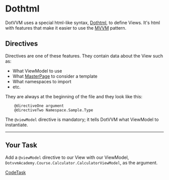# Dothtml

DotVVM uses a special html-like syntax, [Dothtml], to define Views. It's html with features that make it easier to use the [MVVM] pattern.

## Directives

Directives are one of these features. They contain data about the View such as:

- What ViewModel to use
- What [MasterPage] to consider a template
- What namespaces to import
- etc.

They are always at the beginning of the file and they look like this:

```dothtml
    @directiveOne argument
    @directiveTwo Namespace.Sample.Type
```

The `@viewModel` directive is mandatory; it tells DotVVM what ViewModel to instantiate.

---

## Your Task

Add a `@viewModel` directive to our View with our ViewModel, `DotvvmAcademy.Course.Calculator.CalculatorViewModel`, as the argument.

[dothtml]: https://www.dotvvm.com/docs/tutorials/basics-first-page
[masterpage]: https://www.dotvvm.com/docs/tutorials/basics-master-pages
[mvvm]: https://en.wikipedia.org/wiki/Model%E2%80%93view%E2%80%93viewmodel
[extension]: https://www.dotvvm.com/landing/dotvvm-for-visual-studio-extension
[html]: https://developer.mozilla.org/en-US/docs/Web/HTML/Element/html
[body]: https://developer.mozilla.org/en-US/docs/Web/HTML/Element/body
[head]: https://developer.mozilla.org/en-US/docs/Web/HTML/Element/head
[meta]: https://developer.mozilla.org/en-US/docs/Web/HTML/Element/meta
[doctype]: https://developer.mozilla.org/en-US/docs/Glossary/Doctype

[CodeTask](/resources/principles/view_stub.dothtml.csx)